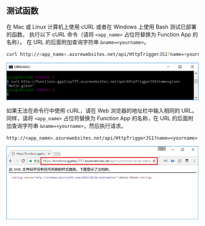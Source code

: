 ## <a name="test"></a>测试函数

在 Mac 或 Linux 计算机上使用 cURL 或者在 Windows 上使用 Bash 测试已部署的函数。 执行以下 cURL 命令（请将 `<app_name>` 占位符替换为 Function App 的名称）。 在 URL 的后面附加查询字符串 `&name=<yourname>`。

```bash
curl http://<app_name>.azurewebsites.net/api/HttpTriggerJS1?name=<yourname>
```  

![函数响应会显示在浏览器中。](./media/functions-test-function-code/functions-azure-cli-function-test-curl.png)  

如果无法在命令行中使用 cURL，请在 Web 浏览器的地址栏中输入相同的 URL。 同样，请将 `<app_name>` 占位符替换为 Function App 的名称，在 URL 的后面附加查询字符串 `&name=<yourname>`，然后执行请求。 

    http://<app_name>.azurewebsites.net/api/HttpTriggerJS1?name=<yourname>
   
![函数响应会显示在浏览器中。](./media/functions-test-function-code/functions-azure-cli-function-test-browser.png)  
